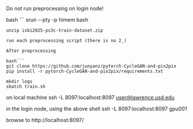 

Do not run preprocessing on login node!

bash ```
srun --pty -p himem  bash
```
unzip isbi2025-ps3c-train-dataset.zip

run each preprocessing script (there is no 2_)

After preprocessing

bash```
git clone https://github.com/junyanz/pytorch-CycleGAN-and-pix2pix
pip install -r pytorch-CycleGAN-and-pix2pix/requirements.txt

mkdir logs
sbatch train.sh 
```

on local machine 
ssh -L 8097:localhost:8097 user@lawrence.usd.edu

in the login node, using the above shell
ssh -L 8097:localhost:8097 gpu001

browse to http://localhost:8097/